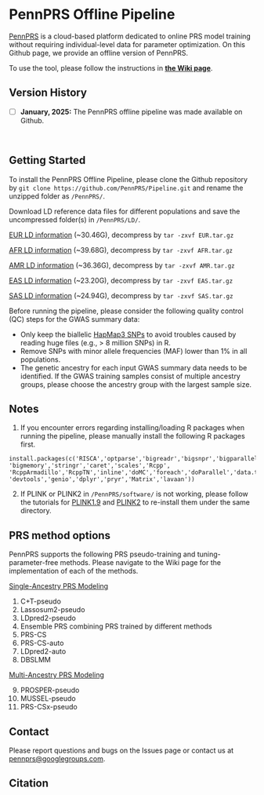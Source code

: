 # PennPRS Offline Pipeline 

[PennPRS](https://pennprs.org/) is a cloud-based platform dedicated to online PRS model training without requiring individual-level data for parameter optimization. On this Github page, we provide an offline version of PennPRS. 

To use the tool, please follow the instructions in **[the Wiki page](https://github.com/PennPRS/Pipeline/wiki)**.
</br>



## Version History
- [ ] __January, 2025:__  The PennPRS offline pipeline was made available on Github.
</br>



## Getting Started

To install the PennPRS Offline Pipeline, please clone the Github repository by `git clone https://github.com/PennPRS/Pipeline.git` and rename the unzipped folder as `/PennPRS/`.

Download LD reference data files for different populations and save the uncompressed folder(s) in `/PennPRS/LD/`.

[EUR LD information](https://www.dropbox.com/scl/fi/r3cwscxycfbgaxb4slh1d/EUR.tar.gz?rlkey=2um75zag5sgzpb82xbr504qhc&st=34n1hx12&dl=0) (~30.46G), decompress by `tar -zxvf EUR.tar.gz`

[AFR LD information](https://www.dropbox.com/scl/fi/zhlpeuaiqjbt1azx0r67h/AFR.tar.gz?rlkey=zflny7tra9bku3e24xehlcak3&st=f7it0p9o&dl=0) (~39.68G), decompress by `tar -zxvf AFR.tar.gz`

[AMR LD information](https://www.dropbox.com/scl/fi/54uxowqs5qhkbe9t776rc/AMR.tar.gz?rlkey=vqw0j78tyrqo6jgymiwevh9q9&st=vtqur2ws&dl=0) (~36.36G), decompress by `tar -zxvf AMR.tar.gz`

[EAS LD information](https://www.dropbox.com/scl/fi/s0a6mqpi14qdqvop871mg/EAS.tar.gz?rlkey=jeodg6upmbi2kifuk9iijrjvg&st=3djfh3fx&dl=0) (~23.20G), decompress by `tar -zxvf EAS.tar.gz`

[SAS LD information](https://www.dropbox.com/scl/fi/5b8937g2wb25q2gomvplr/SAS.tar.gz?rlkey=c9c6v7kadansbdee2xnyr297l&st=h3i4di6d&dl=0) (~24.94G), decompress by `tar -zxvf SAS.tar.gz`


Before running the pipeline, please consider the following quality control (QC) steps for the GWAS summary data:

- Only keep the biallelic [HapMap3 SNPs](https://www.dropbox.com/scl/fi/sktcg9u52jw1clvlj9qwx/hapmap3rsid.txt?rlkey=bwfqpqf9br4ptniee4wjd92c4&st=kefhjw6g&dl=0) to avoid troubles caused by reading huge files (e.g., > 8 million SNPs) in R.
- Remove SNPs with minor allele frequencies (MAF) lower than 1% in all populations.
- The genetic ancestry for each input GWAS summary data needs to be identified. If the GWAS training samples consist of multiple ancestry groups, please choose the ancestry group with the largest sample size.

## Notes

1. If you encounter errors regarding installing/loading R packages when running the pipeline, please manually install the following R packages first.

```
install.packages(c('RISCA','optparse','bigreadr','bigsnpr','bigparallelr', 'bigmemory','stringr','caret','scales','Rcpp', 'RcppArmadillo','RcppTN','inline','doMC','foreach','doParallel','data.table','readr','MASS','reshape','parallel',
'devtools','genio','dplyr','pryr','Matrix','lavaan'))
```

2. If PLINK or PLINK2 in `/PennPRS/software/` is not working, please follow the tutorials for [PLINK1.9](https://www.cog-genomics.org/plink/) and [PLINK2](https://www.cog-genomics.org/plink/2.0/) to re-install them under the same directory.
<be>

## PRS method options
PennPRS supports the following PRS pseudo-training and tuning-parameter-free methods. Please navigate to the Wiki page for the implementation of each of the methods.

[Single-Ancestry PRS Modeling](https://github.com/PennPRS/Pipeline/wiki/2.-Single%E2%80%90Ancestry-PRS-Modeling)
  1. C+T-pseudo
  2. Lassosum2-pseudo
  3. LDpred2-pseudo
  4. Ensemble PRS combining PRS trained by different methods
  5. PRS-CS
  6. PRS-CS-auto
  7. LDpred2-auto
  8. DBSLMM
    
[Multi-Ancestry PRS Modeling](https://github.com/PennPRS/Pipeline/wiki/3.-Multi%E2%80%90Ancestry-PRS-Modeling-with-Pseudo%E2%80%90Training-Methods)

  9. PROSPER-pseudo 
  10. MUSSEL-pseudo 
  11. PRS-CSx-pseudo 

## Contact
Please report questions and bugs on the Issues page or contact us at pennprs@googlegroups.com.


## Citation


